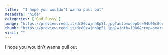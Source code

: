 ```yaml
---
title:  "I hope you wouldn’t wanna pull out"
metadate: "hide"
categories: [ God Pussy ]
image: "https://preview.redd.it/dr80zwjnh8p51.jpg?auto=webp&s=94b06c0ecde25144d88bc2ed3130fd59a5f00004"
thumb: "https://preview.redd.it/dr80zwjnh8p51.jpg?width=1080&crop=smart&auto=webp&s=0a5fbb3e021542cd61e4e8c6dd4ba40c0e522093"
visit: ""
---
```

I hope you wouldn’t wanna pull out
